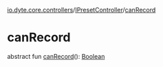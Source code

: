 [io.dyte.core.controllers](../index.md)/[IPresetController](index.md)/[canRecord](can-record.md)

# canRecord


abstract fun [canRecord](can-record.md)(): [Boolean](https://kotlinlang.org/api/latest/jvm/stdlib/kotlin/-boolean/index.html)
